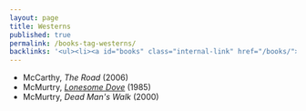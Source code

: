 ```yaml
---
layout: page
title: Westerns
published: true
permalink: /books-tag-westerns/
backlinks: '<ul><li><a id="books" class="internal-link" href="/books/">Books</a></li></ul>'
---
```


* McCarthy, _The Road_ (2006) 
* McMurtry, _<a id="mcmurtry-lonesome-dove" class="internal-link" href="/mcmurtry-lonesome-dove/">Lonesome Dove</a>_ (1985) 
* McMurtry, _Dead Man's Walk_ (2000) 
